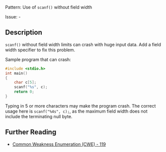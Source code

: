 Pattern: Use of `scanf()` without field width

Issue: -

## Description

`scanf()` without field width limits can crash with huge input data. Add a field width specifier to fix this problem.

Sample program that can crash:

```cpp
#include <stdio.h>
int main()
{
    char c[5];
    scanf("%s", c);
    return 0;
}
```


Typing in 5 or more characters may make the program crash. The correct usage here is `scanf("%4s", c);`, as the maximum field width does not include the terminating null byte.

## Further Reading

* [Common Weakness Enumeration (CWE) - 119](https://cwe.mitre.org/data/definitions/119.html)